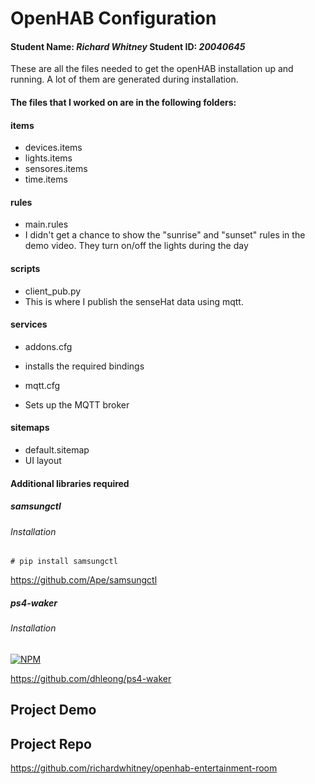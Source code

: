 # OpenHAB Configuration
#### Student Name: *Richard Whitney*   Student ID: *20040645*

These are all the files needed to get the openHAB installation up and running. 
A lot of them are generated during installation.

#### The files that I worked on are in the following folders:

#### items
 - devices.items
 - lights.items
 - sensores.items
 - time.items

#### rules
 - main.rules
  - I didn't get a chance to show the "sunrise" and "sunset" rules in the demo video. They turn on/off the lights during the day
 
#### scripts
 - client_pub.py
  - This is where I publish the senseHat data using mqtt.
 
#### services
 - addons.cfg
  - installs the required bindings

 - mqtt.cfg
  - Sets up the MQTT broker
 
#### sitemaps
 - default.sitemap
  - UI layout
  
#### Additional libraries required

##### samsungctl

###### Installation
    # pip install samsungctl

https://github.com/Ape/samsungctl

##### ps4-waker

###### Installation
[![NPM](https://nodei.co/npm/ps4-waker.png?mini=true)](https://nodei.co/npm/ps4-waker/)

https://github.com/dhleong/ps4-waker
 
## Project Demo

## Project Repo
https://github.com/richardwhitney/openhab-entertainment-room
